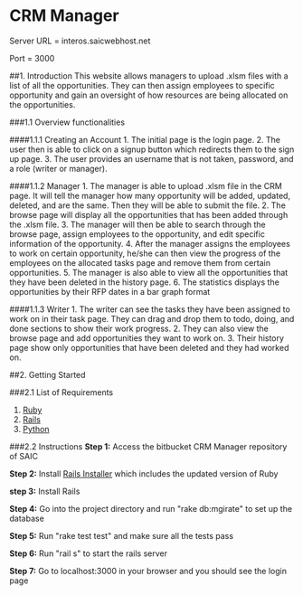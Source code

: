 # CRM Manager

Server URL = interos.saicwebhost.net

Port = 3000

##1. Introduction
This website allows managers to upload .xlsm files with a list of all the opportunities. They can then assign employees to specific opportunity and gain an oversight of how resources are being allocated on the opportunities.

###1.1 Overview functionalities

####1.1.1 Creating an Account
	1.	The initial page is the login page.
	2.	The user then is able to click on a signup button which redirects them to the sign up page.
	3.	The user provides an username that is not taken, password, and a role (writer or manager).
	
####1.1.2 Manager
	1.	The manager is able to upload .xlsm file in the CRM page. It will tell the manager how many opportunity will be added, updated, deleted, and are the same. Then they will be able to submit the file.
	2.	The browse page will display all the opportunities that has been added through the .xlsm file.
	3.	The manager will then be able to search through the browse page, assign employees to the opportunity, and edit specific information of the opportunity.
	4.	After the manager assigns the employees to work on certain opportunity, he/she can then view the progress of the employees on the allocated tasks page and remove them from certain opportunities.
	5. 	The manager is also able to view all the opportunities that they have been deleted in the history page.
	6.	The statistics displays the opportunities by their RFP dates in a bar graph format
	
####1.1.3 Writer
	1.	The writer can see the tasks they have been assigned to work on in their task page. They can drag and drop them to todo, doing, and done sections to show their work progress.
	2.	They can also view the browse page and add opportunities they want to work on. 
	3. 	Their history page show only opportunities that have been deleted and they had worked on.
	
##2. Getting Started

###2.1 List of Requirements
1. [Ruby](https://www.ruby-lang.org/en/)
2. [Rails](http://rubyonrails.org/)
3. [Python](https://www.python.org/)

###2.2 Instructions
**Step 1:** Access the bitbucket CRM Manager repository of SAIC

**Step 2:** Install [Rails Installer](http://railsinstaller.org/en) which includes the updated version of Ruby

**step 3:** Install Rails

**Step 4:** Go into the project directory and run "rake db:mgirate" to set up the database

**Step 5:** Run "rake test test" and make sure all the tests pass

**Step 6:** Run "rail s" to start the rails server

**Step 7:** Go to localhost:3000 in your browser and you should see the login page

